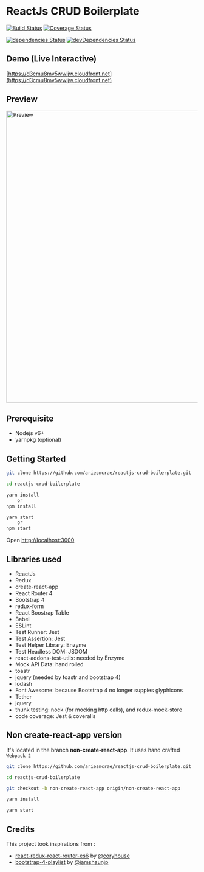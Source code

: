 # ReactJs CRUD Boilerplate 
[![Build Status](https://travis-ci.org/ariesmcrae/reactjs-crud-boilerplate.svg?branch=master)](https://travis-ci.org/ariesmcrae/reactjs-crud-boilerplate) [![Coverage Status](https://coveralls.io/repos/github/ariesmcrae/reactjs-crud-boilerplate/badge.svg)](https://coveralls.io/github/ariesmcrae/reactjs-crud-boilerplate) 

[![dependencies Status](https://david-dm.org/ariesmcrae/reactjs-crud-boilerplate/status.svg)](https://david-dm.org/ariesmcrae/reactjs-crud-boilerplate) [![devDependencies Status](https://david-dm.org/ariesmcrae/reactjs-crud-boilerplate/dev-status.svg)](https://david-dm.org/ariesmcrae/reactjs-crud-boilerplate?type=dev)

## Demo (Live Interactive)
[https://d3cmu8mv5wwijw.cloudfront.net](https://d3cmu8mv5wwijw.cloudfront.net)

## Preview
<img src='https://github.com/ariesmcrae/ariesmcrae.github.com/blob/master/reactjs-crud-boilerplate.gif?raw=true' width='768' alt='Preview'>

## Prerequisite
* Nodejs v6+
* yarnpkg (optional)


## Getting Started
```sh
git clone https://github.com/ariesmcrae/reactjs-crud-boilerplate.git

cd reactjs-crud-boilerplate

yarn install
    or
npm install

yarn start
    or
npm start
```

Open [http://localhost:3000](http://localhost:3000)<br>


## Libraries used
* ReactJs
* Redux
* create-react-app
* React Router 4
* Bootstrap 4
* redux-form
* React Boostrap Table
* Babel
* ESLint
* Test Runner: Jest
* Test Assertion: Jest
* Test Helper Library: Enzyme
* Test Headless DOM: JSDOM
* react-addons-test-utils: needed by Enzyme
* Mock API Data: hand rolled
* toastr
* jquery (needed by toastr and bootstrap 4)
* lodash
* Font Awesome: because Bootstrap 4 no longer suppies glyphicons
* Tether
* jquery
* thunk testing: nock (for mocking http calls), and redux-mock-store
* code coverage: Jest & coveralls


## Non create-react-app version
It's located in the branch **non-create-react-app**.
It uses hand crafted `Webpack 2`

```sh
git clone https://github.com/ariesmcrae/reactjs-crud-boilerplate.git

cd reactjs-crud-boilerplate

git checkout -b non-create-react-app origin/non-create-react-app

yarn install

yarn start
```

## Credits
This project took inspirations from :
* [react-redux-react-router-es6](https://github.com/coryhouse/pluralsight-redux-starter) by [@coryhouse](https://twitter.com/housecor)
* [bootstrap-4-playlist](https://github.com/iamshaunjp/bootstrap-4-playlist) by [@iamshaunjp](https://github.com/iamshaunjp)
